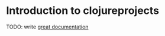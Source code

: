 # Introduction to clojureprojects

TODO: write [great documentation](http://jacobian.org/writing/what-to-write/)
